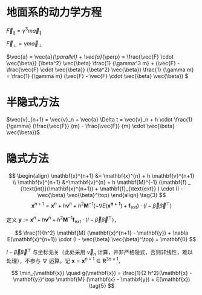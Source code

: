# 地面系的动力学方程

$\vec{F}_{\parallel} = \gamma^3 m \vec{a}_{\parallel}$

$\vec{F}_{\perp} = \gamma m \vec{a}_{\perp}$

$\vec{a} = \vec{a}_{\parallel} + \vec{a}_{\perp} = \frac{\vec{F} \cdot \vec{\beta}} {\beta^2} \vec{\beta} \frac{1} {\gamma^3 m} + (\vec{F} - \frac{\vec{F} \cdot \vec{\beta}} {\beta^2} \vec{\beta}) \frac{1} {\gamma m} = \frac{1} {\gamma m} (\vec{F} - \vec{F} \cdot \vec{\beta} \vec{\beta}) $

# 半隐式方法

$\vec{v}_{n+1} = \vec{v}_n + \vec{a} \Delta t = \vec{v}_n + h \cdot \frac{1} {\gamma} (\frac{\vec{F}} {m} - \frac{\vec{F}} {m} \cdot \vec{\beta} \vec{\beta})$

# 隐式方法

$$
\begin{align}
\mathbf{x}^{n+1} &= \mathbf{x}^{n} + h \mathbf{v}^{n+1} \\
\mathbf{v}^{n+1} &=\mathbf{v}^{n} + h \mathbf{M}^{-1} (\mathbf{f} _ {\text{int}}(\mathbf{x}^{n+1}) + \mathbf{f}_{\text{ext}} ) \cdot (I - \vec{\beta} \vec{\beta}^\top)
\end{align} \tag{3}
$$
$$
\mathbf{x}^{n+1} = \mathbf{x}^{n} + h \mathbf{v}^{n} + h^2 \mathbf{M}^{-1} (-\nabla E(\mathbf{x^{n+1}}) + \mathbf{f}_{\text{ext}} ) \cdot (I - \vec{\beta} \vec{\beta}^\top) \tag{4}
$$

定义 $\mathbf{y} := \mathbf{x}^n + h \mathbf{v}^n + h^2 \mathbf{M}^{-1} \mathbf{f}_{\text{ext}} \cdot (I - \vec{\beta} \vec{\beta}^\top)$，

$$
\frac{1}{h^2} \mathbf{M} (\mathbf{x}^{n+1} - \mathbf{y}) + \nabla E(\mathbf{x}^{n+1}) \cdot (I - \vec{\beta} \vec{\beta}^\top) = \mathbf{0}
$$

$I - \vec{\beta} \vec{\beta}^\top$ 与坐标无关（此处采用 $\vec{v}_n$ 计算，并非严格隐式，否则非线性，难以处理），不参与 $\nabla$ 运算。记 $\mathbf{x} = \mathbf{x}^{n+1} \in \mathbf{R}^{3n \times 1}$，

$$
\min_{\mathbf{x}} \quad g(\mathbf{x}) = \frac{1}{2 h^2}(\mathbf{x} - \mathbf{y})^\top   \mathbf{M} (\mathbf{x} - \mathbf{y}) + E(\mathbf{x}) \tag{5}
$$